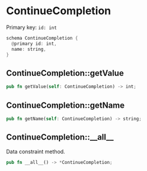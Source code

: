 # ContinueCompletion

Primary key: `id: int`

```rust
schema ContinueCompletion {
  @primary id: int,
  name: string,
}
```
## ContinueCompletion::getValue

```rust
pub fn getValue(self: ContinueCompletion) -> int;
```
## ContinueCompletion::getName

```rust
pub fn getName(self: ContinueCompletion) -> string;
```
## ContinueCompletion::\_\_all\_\_

Data constraint method.

```rust
pub fn __all__() -> *ContinueCompletion;
```
